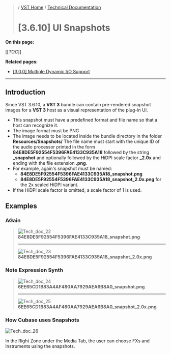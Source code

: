 >/ [VST Home](../../../) / [Technical Documentation](../../Index.md)
>
># \[3.6.10\] UI Snapshots

**On this page:**

[[_TOC_]]

**Related pages:**
- [\[3.0.0\] Multiple Dynamic I/O Support](../3.0.0/Multiple+Dynamic+IO.md)

---

## Introduction

Since VST 3.6.10, a **VST 3** bundle can contain pre-rendered snapshot images for a **VST 3** host as a visual representation of the plug-in UI.

- This snapshot must have a predefined format and file name so that a host can recognize it.
- The image format must be PNG
- The image needs to be located inside the bundle directory in the folder **Resources/Snapshots/**
The file name must start with the unique ID of the audio processor printed in the form **84E8DE5F92554F5396FAE4133C935A18** followed by the string **_snapshot** and optionally followed by the HiDPI scale factor **_2.0x** and ending with the file extension **.png**.
- For example, again's snapshot must be named:
  - **84E8DE5F92554F5396FAE4133C935A18_snapshot.png**
  - **84E8DE5F92554F5396FAE4133C935A18_snapshot_2.0x.png** for the 2x scaled HiDPI variant.
- If the HiDPI scale factor is omitted, a scale factor of 1 is used.

## Examples

### AGain

> ![Tech_doc_22](../../../../resources/tech_doc_22.png)\
> **84E8DE5F92554F5396FAE4133C935A18_snapshot.png**
>
> ---
>
> ![Tech_doc_23](../../../../resources/tech_doc_23.png)\
> **84E8DE5F92554F5396FAE4133C935A18_snapshot_2.0x.png**

### Note Expression Synth

> ![Tech_doc_24](../../../../resources/tech_doc_24.png)\
> **6EE65CD1B83A4AF480AA7929AEA6B8A0_snapshot.png**
>
> ---
>
> ![Tech_doc_25](../../../../resources/tech_doc_25.png)\
> **6EE65CD1B83A4AF480AA7929AEA6B8A0_snapshot_2.0x.png**

### How Cubase uses Snapshots

![Tech_doc_26](../../../../resources/tech_doc_26.png)

In the Right Zone under the Media Tab, the user can choose FXs and Instruments using the snapshots.
